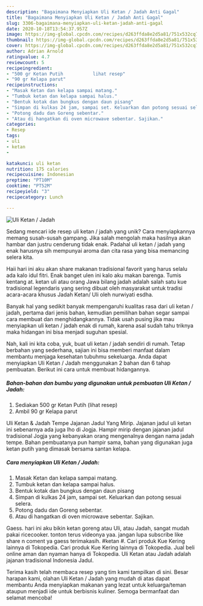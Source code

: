 ```yaml
---
description: "Bagaimana Menyiapkan Uli Ketan / Jadah Anti Gagal"
title: "Bagaimana Menyiapkan Uli Ketan / Jadah Anti Gagal"
slug: 3306-bagaimana-menyiapkan-uli-ketan-jadah-anti-gagal
date: 2020-10-18T13:54:37.957Z
image: https://img-global.cpcdn.com/recipes/d263ffda8e2d5a81/751x532cq70/uli-ketan-jadah-foto-resep-utama.jpg
thumbnail: https://img-global.cpcdn.com/recipes/d263ffda8e2d5a81/751x532cq70/uli-ketan-jadah-foto-resep-utama.jpg
cover: https://img-global.cpcdn.com/recipes/d263ffda8e2d5a81/751x532cq70/uli-ketan-jadah-foto-resep-utama.jpg
author: Adrian Arnold
ratingvalue: 4.7
reviewcount: 5
recipeingredient:
- "500 gr Ketan Putih           lihat resep"
- "90 gr Kelapa parut"
recipeinstructions:
- "Masak Ketan dan kelapa sampai matang."
- "Tumbuk ketan dan kelapa sampai halus."
- "Bentuk kotak dan bungkus dengan daun pisang"
- "Simpan di kulkas 24 jam, sampai set. Keluarkan dan potong sesuai selera."
- "Potong dadu dan Goreng sebentar."
- "Atau di hangatkan di oven microwave sebentar. Sajikan."
categories:
- Resep
tags:
- uli
- ketan
- 

katakunci: uli ketan  
nutrition: 175 calories
recipecuisine: Indonesian
preptime: "PT10M"
cooktime: "PT52M"
recipeyield: "3"
recipecategory: Lunch

---
```



![Uli Ketan / Jadah](https://img-global.cpcdn.com/recipes/d263ffda8e2d5a81/751x532cq70/uli-ketan-jadah-foto-resep-utama.jpg)

Sedang mencari ide resep uli ketan / jadah yang unik? Cara menyiapkannya memang susah-susah gampang. Jika salah mengolah maka hasilnya akan hambar dan justru cenderung tidak enak. Padahal uli ketan / jadah yang enak harusnya sih mempunyai aroma dan cita rasa yang bisa memancing selera kita.

Haii hari ini aku akan share makanan tradisional favorit yang harus selalu ada kalo idul fitri. Enak banget ulen ini kalo aku makan barenga. Tumis kentang at. ketan uli atau orang Jawa bilang jadah adalah salah satu kue tradisional legendaris yang sering dibuat oleh masyarakat untuk tradisi acara-acara khusus Jadah Ketan/ Uli oleh nurwiyati esdha.

Banyak hal yang sedikit banyak mempengaruhi kualitas rasa dari uli ketan / jadah, pertama dari jenis bahan, kemudian pemilihan bahan segar sampai cara membuat dan menghidangkannya. Tidak usah pusing jika mau menyiapkan uli ketan / jadah enak di rumah, karena asal sudah tahu triknya maka hidangan ini bisa menjadi suguhan spesial.


Nah, kali ini kita coba, yuk, buat uli ketan / jadah sendiri di rumah. Tetap berbahan yang sederhana, sajian ini bisa memberi manfaat dalam membantu menjaga kesehatan tubuhmu sekeluarga. Anda dapat menyiapkan Uli Ketan / Jadah menggunakan 2 bahan dan 6 tahap pembuatan. Berikut ini cara untuk membuat hidangannya.

<!--inarticleads1-->

##### Bahan-bahan dan bumbu yang digunakan untuk pembuatan Uli Ketan / Jadah:

1. Sediakan 500 gr Ketan Putih           (lihat resep)
1. Ambil 90 gr Kelapa parut


Uli Ketan &amp; Jadah Tempe Jajanan Jadul Yang Mirip. Jajanan jadul uli ketan ini sebenarnya ada juga lho di Jogja. Hampir mirip dengan jajanan jadul tradisional Jogja yang kebanyakan orang mengenalnya dengan nama jadah tempe. Bahan pembuatanya pun hampir sama, bahan yang digunakan juga ketan putih yang dimasak bersama santan kelapa. 

<!--inarticleads2-->

##### Cara menyiapkan Uli Ketan / Jadah:

1. Masak Ketan dan kelapa sampai matang.
1. Tumbuk ketan dan kelapa sampai halus.
1. Bentuk kotak dan bungkus dengan daun pisang
1. Simpan di kulkas 24 jam, sampai set. Keluarkan dan potong sesuai selera.
1. Potong dadu dan Goreng sebentar.
1. Atau di hangatkan di oven microwave sebentar. Sajikan.


Gaess. hari ini aku bikin ketan goreng atau Uli, atau Jadah, sangat mudah pakai ricecooker. tonton terus videonya yaa. jangan lupa subscribe like share n coment ya gaess terimakasih. #ketan #. Cari produk Kue Kering lainnya di Tokopedia. Cari produk Kue Kering lainnya di Tokopedia. Jual beli online aman dan nyaman hanya di Tokopedia. Uli Ketan atau Jadah adalah jajanan tradisional Indonesia Jadul. 

Terima kasih telah membaca resep yang tim kami tampilkan di sini. Besar harapan kami, olahan Uli Ketan / Jadah yang mudah di atas dapat membantu Anda menyiapkan makanan yang lezat untuk keluarga/teman ataupun menjadi ide untuk berbisnis kuliner. Semoga bermanfaat dan selamat mencoba!
